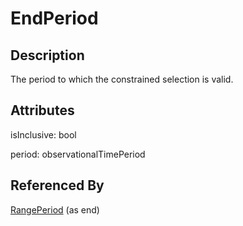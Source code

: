 
# EndPeriod





## Description

The period to which the constrained selection is valid.


## Attributes

isInclusive: bool

period: observationalTimePeriod





## Referenced By

[RangePeriod](RangePeriod.md) (as end)


